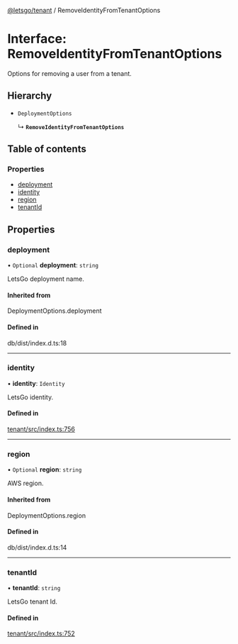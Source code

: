 [@letsgo/tenant](../README.md) / RemoveIdentityFromTenantOptions

# Interface: RemoveIdentityFromTenantOptions

Options for removing a user from a tenant.

## Hierarchy

- `DeploymentOptions`

  ↳ **`RemoveIdentityFromTenantOptions`**

## Table of contents

### Properties

- [deployment](RemoveIdentityFromTenantOptions.md#deployment)
- [identity](RemoveIdentityFromTenantOptions.md#identity)
- [region](RemoveIdentityFromTenantOptions.md#region)
- [tenantId](RemoveIdentityFromTenantOptions.md#tenantid)

## Properties

### deployment

• `Optional` **deployment**: `string`

LetsGo deployment name.

#### Inherited from

DeploymentOptions.deployment

#### Defined in

db/dist/index.d.ts:18

___

### identity

• **identity**: `Identity`

LetsGo identity.

#### Defined in

[tenant/src/index.ts:756](https://github.com/47chapters/letsgo/blob/06da252/packages/tenant/src/index.ts#L756)

___

### region

• `Optional` **region**: `string`

AWS region.

#### Inherited from

DeploymentOptions.region

#### Defined in

db/dist/index.d.ts:14

___

### tenantId

• **tenantId**: `string`

LetsGo tenant Id.

#### Defined in

[tenant/src/index.ts:752](https://github.com/47chapters/letsgo/blob/06da252/packages/tenant/src/index.ts#L752)
